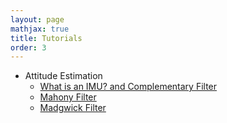```yaml
---
layout: page
mathjax: true
title: Tutorials
order: 3
---
```


- Attitude Estimation
	- [What is an IMU? and Complementary Filter](attitudeest/imu)
	- [Mahony Filter](attitudeest/mahony)
	- [Madgwick Filter](attitudeest/madgwick)